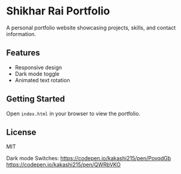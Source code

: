 # Shikhar Rai Portfolio

A personal portfolio website showcasing projects, skills, and contact information.

## Features
- Responsive design
- Dark mode toggle
- Animated text rotation

## Getting Started
Open `index.html` in your browser to view the portfolio.

## License
MIT

Dark mode Switches:
    https://codepen.io/kakashi215/pen/PovqdGb
    https://codepen.io/kakashi215/pen/QWRbVKO